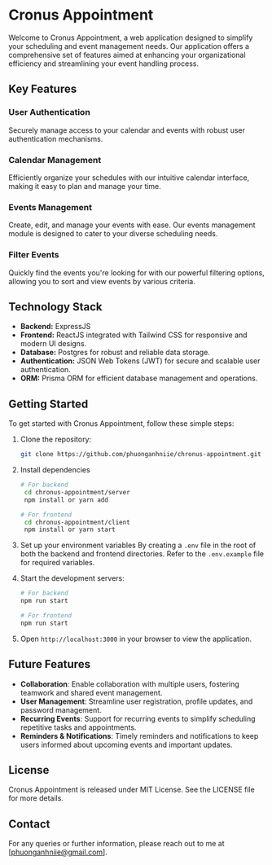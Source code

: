 # Cronus Appointment
Welcome to Cronus Appointment, a web application designed to simplify your scheduling and event management needs. Our application offers a comprehensive set of features aimed at enhancing your organizational efficiency and streamlining your event handling process.


## Key Features

### User Authentication
Securely manage access to your calendar and events with robust user authentication mechanisms.

### Calendar Management
Efficiently organize your schedules with our intuitive calendar interface, making it easy to plan and manage your time.

### Events Management
Create, edit, and manage your events with ease. Our events management module is designed to cater to your diverse scheduling needs.

### Filter Events
Quickly find the events you're looking for with our powerful filtering options, allowing you to sort and view events by various criteria.

## Technology Stack

- **Backend:** ExpressJS
- **Frontend:** ReactJS integrated with Tailwind CSS for responsive and modern UI designs.
- **Database:** Postgres for robust and reliable data storage.
- **Authentication:** JSON Web Tokens (JWT) for secure and scalable user authentication.
- **ORM:** Prisma ORM for efficient database management and operations.

## Getting Started

To get started with Cronus Appointment, follow these simple steps:

1. Clone the repository:
   ```bash
   git clone https://github.com/phuonganhniie/chronus-appointment.git
   ```
   
2. Install dependencies
   ```bash
   # For backend
    cd chronus-appointment/server
    npm install or yarn add

   # For frontend
    cd chronus-appointment/client
    npm install or yarn start
    ```
    
3. Set up your environment variables
By creating a `.env` file in the root of both the backend and frontend directories. Refer to the `.env.example` file for required variables.

4. Start the development servers:
    ```bash
    # For backend
    npm run start
    
    # For frontend
    npm run start
    ```

5. Open `http://localhost:3000` in your browser to view the application.

## Future Features
- <b>Collaboration</b>: Enable collaboration with multiple users, fostering teamwork and shared event management.
- <b>User Management</b>: Streamline user registration, profile updates, and password management.
- <b>Recurring Events</b>: Support for recurring events to simplify scheduling repetitive tasks and appointments.
- <b>Reminders & Notifications</b>: Timely reminders and notifications to keep users informed about upcoming events and important updates.

## License
Cronus Appointment is released under MIT License. See the LICENSE file for more details.

## Contact
For any queries or further information, please reach out to me at [phuonganhniie@gmail.com].
